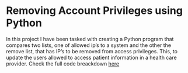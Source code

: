 # Removing Account Privileges using Python

In this project I have been tasked with creating a Python program that compares two lists, one of allowed ip’s to a system and the other the remove list, that has IP’s to be removed from access privileges. This, to update the users allowed to access patient information in a health care provider. Check the full code breackdown [here](https://rafael-santamaria-ortega.github.io/file_update.html)

